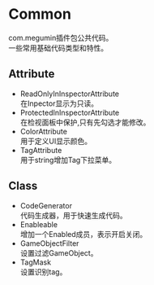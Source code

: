 # Common

com.megumin插件包公共代码。  
一些常用基础代码类型和特性。  

## Attribute
- ReadOnlyInInspectorAttribute  
  在Inpector显示为只读。
- ProtectedInInspectorAttribute  
  在检视面板中保护,只有先勾选才能修改。
- ColorAttribute  
  用于定义UI显示颜色。  
- TagAttribute  
  用于string增加Tag下拉菜单。

## Class
- CodeGenerator  
  代码生成器，用于快速生成代码。  
- Enableable  
  增加一个Enabled成员，表示开启关闭。  
- GameObjectFilter  
  设置过滤GameObject。  
- TagMask  
  设置识别tag。


